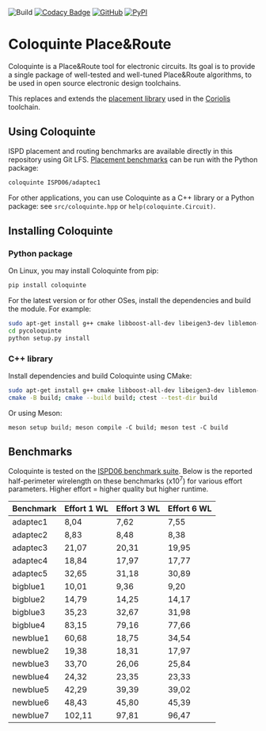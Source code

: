 ![Build](https://github.com/Coloquinte/PlaceRoute/actions/workflows/build.yml/badge.svg)
[![Codacy Badge](https://app.codacy.com/project/badge/Grade/8cfe5dc06da74f399fc007e69b742cdc)](https://www.codacy.com/gh/Coloquinte/PlaceRoute/dashboard?utm_source=github.com&amp;utm_medium=referral&amp;utm_content=Coloquinte/PlaceRoute&amp;utm_campaign=Badge_Grade)
[![GitHub](https://img.shields.io/github/license/coloquinte/PlaceRoute?color=blue)](https://opensource.org/licenses/MIT)
[![PyPI](https://img.shields.io/pypi/v/coloquinte?color=orange)](https://pypi.org/project/coloquinte/)

# Coloquinte Place&Route

Coloquinte is a Place&Route tool for electronic circuits.
Its goal is to provide a single package of well-tested and well-tuned Place&Route algorithms, to be used in open source electronic design toolchains.

This replaces and extends the [placement library](https://github.com/Coloquinte/Coloquinte_placement) used in the [Coriolis](https://gitlab.lip6.fr/vlsi-eda/coriolis/) toolchain.

## Using Coloquinte

ISPD placement and routing benchmarks are available directly in this repository using Git LFS. [Placement benchmarks](https://github.com/Coloquinte/PlaceRouteBenchmarks) can be run with the Python package:
``` bash
coloquinte ISPD06/adaptec1
```

For other applications, you can use Coloquinte as a C++ library or a Python package: see `src/coloquinte.hpp` or `help(coloquinte.Circuit)`.

## Installing Coloquinte

### Python package

On Linux, you may install Coloquinte from pip:
``` bash
pip install coloquinte
```

For the latest version or for other OSes, install the dependencies and build the module. For example:
``` bash
sudo apt-get install g++ cmake libboost-all-dev libeigen3-dev liblemon-dev
cd pycoloquinte
python setup.py install
```

### C++ library

Install dependencies and build Coloquinte using CMake:
``` bash
sudo apt-get install g++ cmake libboost-all-dev libeigen3-dev liblemon-dev
cmake -B build; cmake --build build; ctest --test-dir build
```

Or using Meson:
```
meson setup build; meson compile -C build; meson test -C build
```

## Benchmarks

Coloquinte is tested on the [ISPD06 benchmark suite](https://dl.acm.org/doi/10.1145/1123008.1123042). Below is the reported half-perimeter wirelength on these benchmarks (x10<sup>7</sup>) for various effort parameters.
Higher effort = higher quality but higher runtime.


| Benchmark | Effort 1 WL | Effort 3 WL | Effort 6 WL |
| --------- | ----------- | ----------- | ----------- |
| adaptec1  |        8,04 |        7,62 |        7,55 |
| adaptec2  |        8,83 |        8,48 |        8,38 |
| adaptec3  |       21,07 |       20,31 |       19,95 |
| adaptec4  |       18,84 |       17,97 |       17,77 |
| adaptec5  |       32,65 |       31,18 |       30,89 |
| bigblue1  |       10,01 |        9,36 |        9,20 |
| bigblue2  |       14,79 |       14,25 |       14,17 |
| bigblue3  |       35,23 |       32,67 |       31,98 |
| bigblue4  |       83,15 |       79,16 |       77,66 |
| newblue1  |       60,68 |       18,75 |       34,54 |
| newblue2  |       19,38 |       18,31 |       17,97 |
| newblue3  |       33,70 |       26,06 |       25,84 |
| newblue4  |       24,32 |       23,35 |       23,33 |
| newblue5  |       42,29 |       39,39 |       39,02 |
| newblue6  |       48,43 |       45,80 |       45,39 |
| newblue7  |      102,11 |       97,81 |       96,47 |
